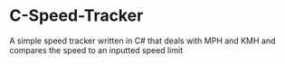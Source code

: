 # C-Speed-Tracker
A simple speed tracker written in C# that deals with MPH and KMH and compares the speed to an inputted speed limit
